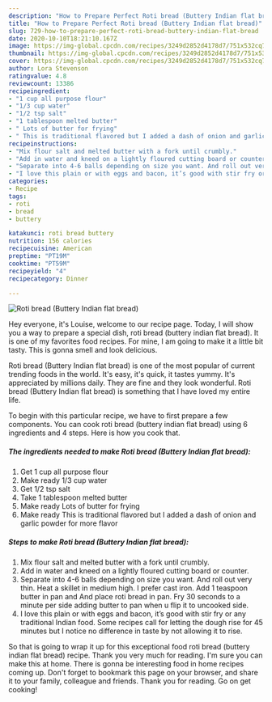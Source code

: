 ```yaml
---
description: "How to Prepare Perfect Roti bread (Buttery Indian flat bread)"
title: "How to Prepare Perfect Roti bread (Buttery Indian flat bread)"
slug: 729-how-to-prepare-perfect-roti-bread-buttery-indian-flat-bread
date: 2020-10-10T18:21:10.167Z
image: https://img-global.cpcdn.com/recipes/3249d2852d4178d7/751x532cq70/roti-bread-buttery-indian-flat-bread-recipe-main-photo.jpg
thumbnail: https://img-global.cpcdn.com/recipes/3249d2852d4178d7/751x532cq70/roti-bread-buttery-indian-flat-bread-recipe-main-photo.jpg
cover: https://img-global.cpcdn.com/recipes/3249d2852d4178d7/751x532cq70/roti-bread-buttery-indian-flat-bread-recipe-main-photo.jpg
author: Lora Stevenson
ratingvalue: 4.8
reviewcount: 13386
recipeingredient:
- "1 cup all purpose flour"
- "1/3 cup water"
- "1/2 tsp salt"
- "1 tablespoon melted butter"
- " Lots of butter for frying"
- " This is traditional flavored but I added a dash of onion and garlic powder for more flavor"
recipeinstructions:
- "Mix flour salt and melted butter with a fork until crumbly."
- "Add in water and kneed on a lightly floured cutting board or counter."
- "Separate into 4-6 balls depending on size you want. And roll out very thin. Heat a skillet in medium high. I prefer cast iron. Add 1 teaspoon butter in pan and And place roti bread in pan. Fry 30 seconds to a minute per side adding butter to pan when u flip it to uncooked side."
- "I love this plain or with eggs and bacon, it’s good with stir fry or any traditional Indian food. Some recipes call for letting the dough rise for 45 minutes but I notice no difference in taste by not allowing it to rise."
categories:
- Recipe
tags:
- roti
- bread
- buttery

katakunci: roti bread buttery 
nutrition: 156 calories
recipecuisine: American
preptime: "PT19M"
cooktime: "PT59M"
recipeyield: "4"
recipecategory: Dinner

---
```



![Roti bread (Buttery Indian flat bread)](https://img-global.cpcdn.com/recipes/3249d2852d4178d7/751x532cq70/roti-bread-buttery-indian-flat-bread-recipe-main-photo.jpg)

Hey everyone, it's Louise, welcome to our recipe page. Today, I will show you a way to prepare a special dish, roti bread (buttery indian flat bread). It is one of my favorites food recipes. For mine, I am going to make it a little bit tasty. This is gonna smell and look delicious.



Roti bread (Buttery Indian flat bread) is one of the most popular of current trending foods in the world. It's easy, it's quick, it tastes yummy. It's appreciated by millions daily. They are fine and they look wonderful. Roti bread (Buttery Indian flat bread) is something that I have loved my entire life.


To begin with this particular recipe, we have to first prepare a few components. You can cook roti bread (buttery indian flat bread) using 6 ingredients and 4 steps. Here is how you cook that.

<!--inarticleads1-->

##### The ingredients needed to make Roti bread (Buttery Indian flat bread):

1. Get 1 cup all purpose flour
1. Make ready 1/3 cup water
1. Get 1/2 tsp salt
1. Take 1 tablespoon melted butter
1. Make ready  Lots of butter for frying
1. Make ready  This is traditional flavored but I added a dash of onion and garlic powder for more flavor




<!--inarticleads2-->

##### Steps to make Roti bread (Buttery Indian flat bread):

1. Mix flour salt and melted butter with a fork until crumbly.
1. Add in water and kneed on a lightly floured cutting board or counter.
1. Separate into 4-6 balls depending on size you want. And roll out very thin. Heat a skillet in medium high. I prefer cast iron. Add 1 teaspoon butter in pan and And place roti bread in pan. Fry 30 seconds to a minute per side adding butter to pan when u flip it to uncooked side.
1. I love this plain or with eggs and bacon, it’s good with stir fry or any traditional Indian food. Some recipes call for letting the dough rise for 45 minutes but I notice no difference in taste by not allowing it to rise.




So that is going to wrap it up for this exceptional food roti bread (buttery indian flat bread) recipe. Thank you very much for reading. I'm sure you can make this at home. There is gonna be interesting food in home recipes coming up. Don't forget to bookmark this page on your browser, and share it to your family, colleague and friends. Thank you for reading. Go on get cooking!
